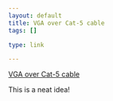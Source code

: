 ```yaml
--- 
layout: default
title: VGA over Cat-5 cable
tags: []

type: link

---
```

<a href="http://www.geocities.com/dougburbidge/vgaovercat5.html">VGA over Cat-5 cable</a>

This is a neat idea!
